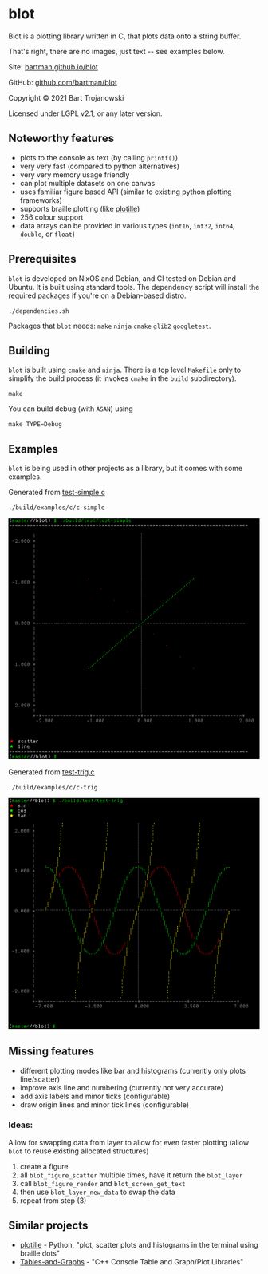 # blot

Blot is a plotting library written in C, that plots data onto a string buffer.

That's right, there are no images, just text -- see examples below.

Site: [bartman.github.io/blot](https://bartman.github.io/blot/)

GitHub: [github.com/bartman/blot](https://github.com/bartman/blot/)

Copyright © 2021 Bart Trojanowski

Licensed under LGPL v2.1, or any later version.


## Noteworthy features

  * plots to the console as text (by calling `printf()`)
  * very very fast (compared to python alternatives)
  * very very memory usage friendly
  * can plot multiple datasets on one canvas
  * uses familiar figure based API (similar to existing python plotting frameworks)
  * supports braille plotting (like [plotille](https://github.com/tammoippen/plotille))
  * 256 colour support
  * data arrays can be provided in various types (`int16`, `int32`, `int64`, `double`, or `float`)

## Prerequisites

`blot` is developed on NixOS and Debian, and CI tested on Debian and Ubuntu.
It is built using standard tools. The dependency script will install the
required packages if you're on a Debian-based distro.

    ./dependencies.sh

Packages that `blot` needs: `make` `ninja` `cmake` `glib2` `googletest`.

## Building

`blot` is built using `cmake` and `ninja`.  There is a top level `Makefile` only to
simplify the build process (it invokes `cmake` in the `build` subdirectory).

    make

You can build debug (with `ASAN`) using

    make TYPE=Debug

## Examples

`blot` is being used in other projects as a library, but it comes with some
examples.

Generated from [test-simple.c](examples/c/c-simple.c)

    ./build/examples/c/c-simple

![simple example](images/simple.png)

Generated from [test-trig.c](examples/c/c-trig.c)

    ./build/examples/c/c-trig

![trig example](images/trig.png)

## Missing features

  * different plotting modes like bar and histograms (currently only plots line/scatter)
  * improve axis line and numbering (currently not very accurate)
  * add axis labels and minor ticks (configurable)
  * draw origin lines and minor tick lines (configurable)

### Ideas:

Allow for swapping data from layer to allow for even faster plotting (allow `blot` to reuse existing allocated structures)
  1. create a figure
  2. all `blot_figure_scatter` multiple times, have it return the `blot_layer`
  3. call `blot_figure_render` and `blot_screen_get_text`
  4. then use `blot_layer_new_data` to swap the data
  5. repeat from step (3)

## Similar projects

  * [plotille](https://github.com/tammoippen/plotille) - Python, "plot, scatter plots and histograms in the terminal using braille dots"
  * [Tables-and-Graphs](https://github.com/tdulcet/Tables-and-Graphs) - "C++ Console Table and Graph/Plot Libraries"

